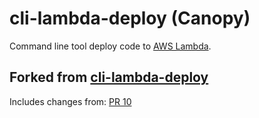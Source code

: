 

# cli-lambda-deploy (Canopy)
Command line tool deploy code to [AWS Lambda](http://aws.amazon.com/lambda/).  

## Forked from [cli-lambda-deploy](https://www.npmjs.com/package/aws-lambda)

Includes changes from: [PR 10](https://github.com/awspilot/cli-lambda-deploy/pull/10)
